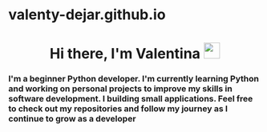 # valenty-dejar.github.io
<h1 align="center">Hi there, I'm Valentina  
<img src="https://github.com/blackcater/blackcater/raw/main/images/Hi.gif" height="32"/></h1>
<h3 align="left">I'm a beginner Python developer. I'm currently learning Python and working on personal projects to improve my skills in software development. I building small applications.
  Feel free to check out my repositories and follow my journey as I continue to grow as a developer
</h3>
